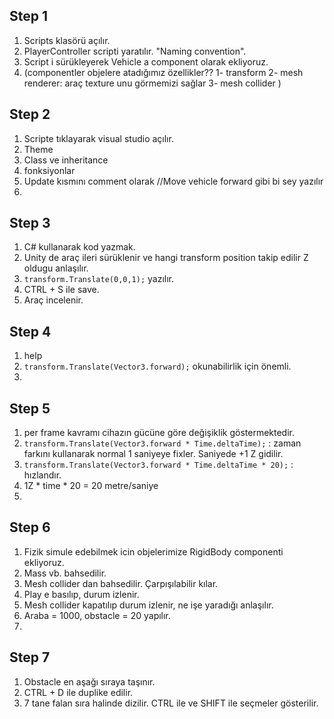 ## Step 1
1. Scripts klasörü açılır.
2. PlayerController scripti yaratılır. "Naming convention".
3. Script i sürükleyerek Vehicle a component olarak ekliyoruz.
4. (componentler objelere atadığımız özellikler??
   1- transform
   2- mesh renderer: araç texture unu görmemizi sağlar
   3- mesh collider )

## Step 2
1. Scripte tıklayarak visual studio açılır.
2. Theme
3. Class ve inheritance
4. fonksiyonlar
5. Update kısmını comment olarak //Move vehicle forward gibi bi sey yazılır
6. 

## Step 3
1. C# kullanarak kod yazmak.
2. Unity de araç ileri sürüklenir ve hangi transform position takip edilir Z oldugu anlaşılır.
3. `transform.Translate(0,0,1);` yazılır.
4. CTRL + S ile save.
5. Araç incelenir.

## Step 4
1. help
2. `transform.Translate(Vector3.forward);` okunabilirlik için önemli.
3. 

## Step 5
1. per frame kavramı cihazın gücüne göre değişiklik göstermektedir.
2. `transform.Translate(Vector3.forward * Time.deltaTime);` : zaman farkını kullanarak normal 1 saniyeye fixler. Saniyede +1 Z gidilir.
3. `transform.Translate(Vector3.forward * Time.deltaTime * 20);` : hızlandır.
4. 1Z * time * 20 = 20 metre/saniye
5. 


## Step 6
1. Fizik simule edebilmek icin objelerimize RigidBody componenti ekliyoruz.
2. Mass vb. bahsedilir.
3. Mesh collider dan bahsedilir. Çarpışılabilir kılar.
4. Play e basılıp, durum izlenir.
5. Mesh collider kapatılıp durum izlenir, ne işe yaradığı anlaşılır.
6. Araba = 1000, obstacle = 20 yapılır.
7. 

## Step 7
1. Obstacle en aşağı sıraya taşınır.
2. CTRL + D ile duplike edilir.
3. 7 tane falan sıra halinde dizilir. CTRL ile ve SHIFT ile seçmeler gösterilir.


